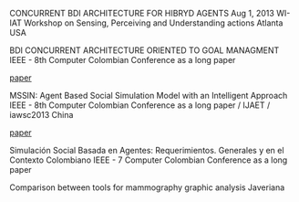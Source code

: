 

CONCURRENT BDI ARCHITECTURE FOR HIBRYD AGENTS
Aug 1, 2013  WI-IAT Workshop on Sensing, Perceiving and Understanding actions Atlanta USA


BDI CONCURRENT ARCHITECTURE ORIENTED TO GOAL MANAGMENT
IEEE - 8th Computer Colombian Conference as a long paper

[paper](https://ieeexplore.ieee.org/document/6637540)

MSSIN: Agent Based Social Simulation Model with an Intelligent Approach
IEEE - 8th Computer Colombian Conference as a long paper / IJAET / iawsc2013 China

[paper](https://ieeexplore.ieee.org/document/6637529)

Simulación Social Basada en Agentes: Requerimientos. Generales y en el Contexto Colombiano
IEEE - 7 Computer Colombian Conference as a long paper

Comparison between tools for mammography graphic analysis
Javeriana
